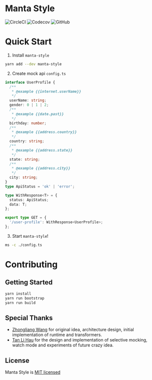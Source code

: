 # Manta Style

![CircleCI](https://img.shields.io/circleci/project/github/Cryrivers/manta-style.svg?style=flat-square)
![Codecov](https://img.shields.io/codecov/c/github/Cryrivers/manta-style.svg?style=flat-square)
![GitHub](https://img.shields.io/github/license/Cryrivers/manta-style.svg?style=flat-square)

# Quick Start

1. Install `manta-style`

```sh
yarn add --dev manta-style
```

2. Create mock api `config.ts`

```ts
interface UserProfile {
  /**
   * @example {{internet.userName}}
   */
  userName: string;
  gender: 0 | 1 | 2;
  /**
   * @example {{date.past}}
   */
  birthday: number;
  /**
   * @example {{address.country}}
   */
  country: string;
  /**
   * @example {{address.state}}
   */
  state: string;
  /**
   * @example {{address.city}}
   */
  city: string;
}
type ApiStatus = 'ok' | 'error';

type WithResponse<T> = {
  status: ApiStatus;
  data: T;
};

export type GET = {
  '/user-profile': WithResponse<UserProfile>;
};
```

3. Start `manta-style`!

```sh
ms -c ./config.ts
```

# Contributing

## Getting Started

```sh
yarn install
yarn run bootstrap
yarn run build
```

## Special Thanks

- [Zhongliang Wang](https://github.com/Cryrivers) for original idea, architecture design, initial implementation of runtime and transformers.
- [Tan Li Hau](https://github.com/tanhauhau) for the design and implementation of selective mocking, watch mode and experiments of future crazy idea.

## License

Manta Style is [MIT licensed](https://github.com/Cryrivers/manta-style/blob/master/LICENSE)
